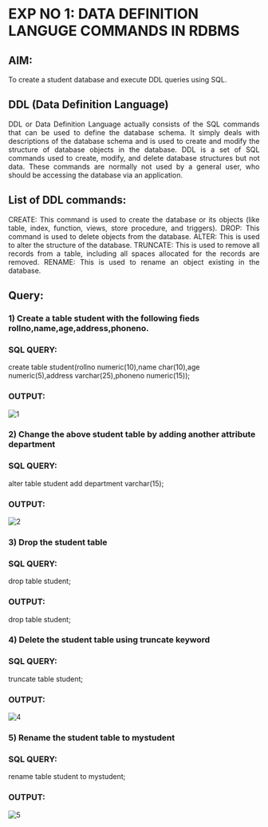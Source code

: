 # EXP NO 1: DATA DEFINITION LANGUGE COMMANDS IN RDBMS

## AIM:
To create a student database and execute DDL queries using SQL.


## DDL (Data Definition Language)
<div align="justify">
DDL or Data Definition Language actually consists of the SQL commands that can be used to define the database schema. It simply deals with descriptions of the database schema and is used to create and modify the structure of database objects in the database. DDL is a set of SQL commands used to create, modify, and delete database structures but not data. These commands are normally not used by a general user, who should be accessing the database via an application.
</div>
 
## List of DDL commands: 
<div align="justify">
CREATE: This command is used to create the database or its objects (like table, index, function, views, store procedure, and triggers).
DROP: This command is used to delete objects from the database.
ALTER: This is used to alter the structure of the database.
TRUNCATE: This is used to remove all records from a table, including all spaces allocated for the records are removed.
RENAME: This is used to rename an object existing in the database.
</div>

## Query:
### 1) Create a table student with the following fieds rollno,name,age,address,phoneno.

### SQL QUERY: 
create table student(rollno numeric(10),name char(10),age numeric(5),address varchar(25),phoneno numeric(15));

### OUTPUT:
![1](https://github.com/Divya110205/I2_DBMS/assets/119404855/960e66b8-fd34-420c-ac25-840488ccc6ea)

### 2) Change the above student table by adding another attribute department

### SQL QUERY: 
alter table student add department varchar(15);

### OUTPUT:
![2](https://github.com/Divya110205/I2_DBMS/assets/119404855/6b9b4233-8203-4217-bf24-2d2495386908)

### 3) Drop the student table
 
### SQL QUERY: 
drop table student;

### OUTPUT:
drop table student;

### 4) Delete the student table using truncate keyword

### SQL QUERY: 
truncate table student;

### OUTPUT:
![4](https://github.com/Divya110205/I2_DBMS/assets/119404855/1e31eef1-d37f-4bc1-b5c2-0d05bef01c0b)

### 5) Rename the student table to mystudent

### SQL QUERY: 
rename table student to mystudent;

### OUTPUT:
![5](https://github.com/Divya110205/I2_DBMS/assets/119404855/fc4ff924-619e-4531-ac59-4a9f9048f8b0)
